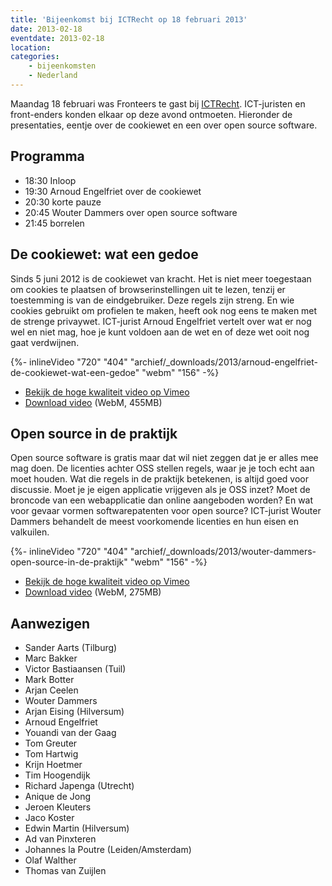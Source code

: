 ```yaml
---
title: 'Bijeenkomst bij ICTRecht op 18 februari 2013'
date: 2013-02-18
eventdate: 2013-02-18
location:
categories:
    - bijeenkomsten
    - Nederland
---
```


Maandag 18 februari was Fronteers te gast bij [ICTRecht](https://ictrecht.nl/). ICT-juristen en front-enders konden elkaar op deze avond ontmoeten. Hieronder de presentaties, eentje over de cookiewet en een over open source software.

## Programma

-   18:30 Inloop
-   19:30 Arnoud Engelfriet over de cookiewet
-   20:30 korte pauze
-   20:45 Wouter Dammers over open source software
-   21:45 borrelen

## De cookiewet: wat een gedoe

Sinds 5 juni 2012 is de cookiewet van kracht. Het is niet meer toegestaan om cookies te plaatsen of browserinstellingen uit te lezen, tenzij er toestemming is van de eindgebruiker. Deze regels zijn streng. En wie cookies gebruikt om profielen te maken, heeft ook nog eens te maken met de strenge privaywet. ICT-jurist Arnoud Engelfriet vertelt over wat er nog wel en niet mag, hoe je kunt voldoen aan de wet en of deze wet ooit nog gaat verdwijnen.

{%- inlineVideo "720" "404" "archief/_downloads/2013/arnoud-engelfriet-de-cookiewet-wat-een-gedoe" "webm" "156" -%}

-   [Bekijk de hoge kwaliteit video op Vimeo](https://vimeo.com/60179701)
-   [Download video](/_downloads/2013/arnoud-engelfriet-de-cookiewet-wat-een-gedoe.webm) (WebM, 455MB)

## Open source in de praktijk

Open source software is gratis maar dat wil niet zeggen dat je er alles mee mag doen. De licenties achter OSS stellen regels, waar je je toch echt aan moet houden. Wat die regels in de praktijk betekenen, is altijd goed voor discussie. Moet je je eigen applicatie vrijgeven als je OSS inzet? Moet de broncode van een webapplicatie dan online aangeboden worden? En wat voor gevaar vormen softwarepatenten voor open source? ICT-jurist Wouter Dammers behandelt de meest voorkomende licenties en hun eisen en valkuilen.

{%- inlineVideo "720" "404" "archief/_downloads/2013/wouter-dammers-open-source-in-de-praktijk" "webm" "156" -%}

-   [Bekijk de hoge kwaliteit video op Vimeo](https://vimeo.com/60207619)
-   [Download video](/_downloads/2013/wouter-dammers-open-source-in-de-praktijk.webm) (WebM, 275MB)

## Aanwezigen

-   Sander Aarts (Tilburg)
-   Marc Bakker
-   Victor Bastiaansen (Tuil)
-   Mark Botter
-   Arjan Ceelen
-   Wouter Dammers
-   Arjan Eising (Hilversum)
-   Arnoud Engelfriet
-   Youandi van der Gaag
-   Tom Greuter
-   Tom Hartwig
-   Krijn Hoetmer
-   Tim Hoogendijk
-   Richard Japenga (Utrecht)
-   Anique de Jong
-   Jeroen Kleuters
-   Jaco Koster
-   Edwin Martin (Hilversum)
-   Ad van Pinxteren
-   Johannes la Poutre (Leiden/Amsterdam)
-   Olaf Walther
-   Thomas van Zuijlen

